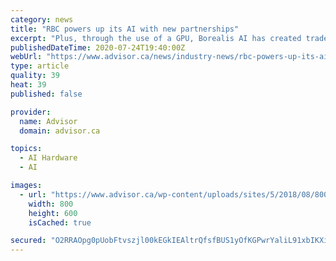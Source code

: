 ```yaml
---
category: news
title: "RBC powers up its AI with new partnerships"
excerpt: "Plus, through the use of a GPU, Borealis AI has created trade execution algorithms used by RBC’s Capital Markets division. Said Agrafioti: “AI has the potential to model complex market decisions and increase accuracy in trade execution while adapting ..."
publishedDateTime: 2020-07-24T19:40:00Z
webUrl: "https://www.advisor.ca/news/industry-news/rbc-powers-up-its-ai-with-new-partnerships/"
type: article
quality: 39
heat: 39
published: false

provider:
  name: Advisor
  domain: advisor.ca

topics:
  - AI Hardware
  - AI

images:
  - url: "https://www.advisor.ca/wp-content/uploads/sites/5/2018/08/800x600_women_tech_861133318_iStockPhoto.jpg"
    width: 800
    height: 600
    isCached: true

secured: "O2RRAOpg0pUobFtvszjl00kEGkIEAltrQfsfBUS1yOfKGPwrYaliL91xbIKXibOz/4cvXMHBOxNWic3GeaEC3kfO9yUrVjsjqgzQC95wNNehZbR+8Mq06uA0AOToE3u0BAJCg/J+au6jfjeURgcXHmk3RPx0/JywhXRmYTYENldSp8xTGKijMHWoBVo5STnlxn1ca3w2dO/YnwZBwv2xfrY+S7U18e7NzwOu39i5kep3VLLA/xKKHBT/Tl6CoEFUhbc4re9knRyL8DbLwBWelVjoWWb1hwsUybqvKdKy0a7ItB7cY/RHAUuEuNbBt84zGjltA0suYbQh3L9I6PKhxg==;3M6uqtR9VWGNMnnlia+aWQ=="
---
```


